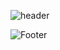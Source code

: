 ![header](https://capsule-render.vercel.app/api?type=wave&color=auto&height=200&section=header&text=Seoyoon%20Heo&fontSize=30)

![Footer](https://capsule-render.vercel.app/api?type=waving&color=auto&height=200&section=footer)


